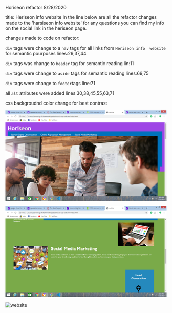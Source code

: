 Horiseon refactor   8/28/2020

 title: Heriseon info website
In the line below are all the refactor changes made to the 'harsiseon info website' for any questions you can find my info on the social link in the heriseon page.



changes made to code on refactor:

 `div` tags were change to a `nav` tags for all links from `Heriseon info  website` for semantic pourposes
lines:29,37,44

`div` tags was change to `header` tag for semantic reading
lin:11

`div` tags were change to `aside` tags for semantic reading
lines:69,75

`div` tags were change to `footer`tags
line:71

all `alt` atributes were added
lines:30,38,45,55,63,71

css backgroudnd color change for best contrast

![screenshot](./assets/images/Screenshot.png)

![screenshot](./assets/images/Screenshot44.png)

![website]("https://wwww..com/")